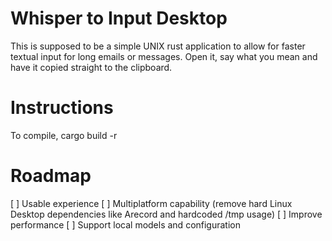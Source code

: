 # Whisper to Input Desktop

This is supposed to be a simple UNIX rust application to allow for faster textual input for long emails or messages. Open it, say what you mean and have it copied straight to the clipboard.

# Instructions

To compile, cargo build -r

# Roadmap

[ ] Usable experience
[ ] Multiplatform capability (remove hard Linux Desktop dependencies like Arecord and hardcoded /tmp usage)
[ ] Improve performance
[ ] Support local models and configuration
